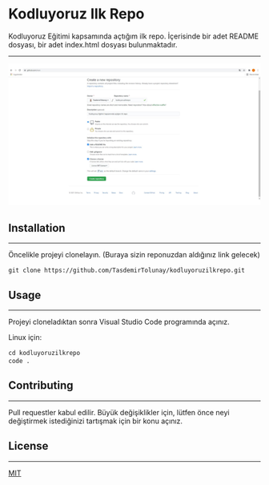 # Kodluyoruz Ilk Repo
Kodluyoruz Eğitimi kapsamında açtığım ilk repo. İçerisinde bir adet README dosyası, bir adet index.html dosyası bulunmaktadır.
***
![Proje Resmi](GitEgitim.jpg)

## Installation
***
Öncelikle projeyi clonelayın. (Buraya sizin reponuzdan aldığınız link gelecek)
```
git clone https://github.com/TasdemirTolunay/kodluyoruzilkrepo.git
```
## Usage
***
Projeyi cloneladıktan sonra Visual Studio Code programında açınız.

Linux için:
```
cd kodluyoruzilkrepo
code .
```
## Contributing
***
Pull requestler kabul edilir. Büyük değişiklikler için, lütfen önce neyi değiştirmek istediğinizi tartışmak için bir konu açınız.
## License
***
[MIT](https://choosealicense.com/licenses/mit/)
